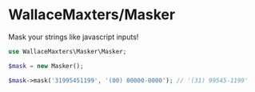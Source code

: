# WallaceMaxters/Masker

Mask your strings like javascript inputs!

```php
use WallaceMaxters\Masker\Masker;

$mask = new Masker();

$mask->mask('31995451199', '(00) 00000-0000'); // '(31) 99545-1199'

```
